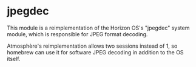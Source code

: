 # jpegdec
This module is a reimplementation of the Horizon OS's "jpegdec" system module, which is responsible for JPEG format decoding.

Atmosphère's reimplementation allows two sessions instead of 1, so homebrew can use it for software JPEG decoding in addition to the OS itself.

